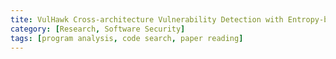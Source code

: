 ```yaml
---
tite: VulHawk Cross-architecture Vulnerability Detection with Entropy-based Binary Code Search
category: [Research, Software Security]
tags: [program analysis, code search, paper reading]
---
```


